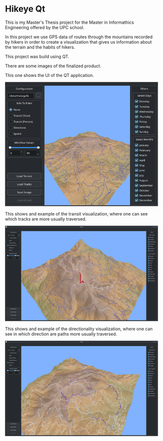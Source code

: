 # Hikeye Qt

This is my Master's Thesis project for the Master in Informathics Engineering offered by the UPC school. 

In this project we use GPS data of routes through the mountains recorded by hikers in order to create a visualization that gives us information about the terrain and the habits of hikers. 

This project was build using QT. 

There are some images of the finalized product.

This one shows the UI of the QT application. 

![hikey_ui](/docs/images/hikey_ui.png "UI showcase")

This shows and example of the transit visualization, where one can see which tracks are more usually traversed.

![trnasit_example](/docs/images/transit_example.png "Transit visualization")


This shows and example of the directionality visualization, where one can see in which direction are paths more usually traversed. 

![direction_example](/docs/images/direction_example.png "Directionality visualization")
